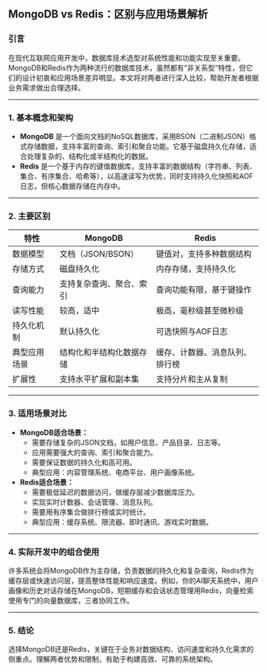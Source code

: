 MongoDB vs Redis：区别与应用场景解析
---

### 引言

在现代互联网应用开发中，数据库技术选型对系统性能和功能实现至关重要。MongoDB和Redis作为两种流行的数据库技术，虽然都有“非关系型”特性，但它们的设计初衷和应用场景差异明显。本文将对两者进行深入比较，帮助开发者根据业务需求做出合理选择。

------

### 1. 基本概念和架构

- **MongoDB**
   是一个面向文档的NoSQL数据库，采用BSON（二进制JSON）格式存储数据，支持丰富的查询、索引和聚合功能。它基于磁盘持久化存储，适合处理复杂的、结构化或半结构化的数据。
- **Redis**
   是一个基于内存的键值数据库，支持丰富的数据结构（字符串、列表、集合、有序集合、哈希等），以高速读写为优势，同时支持持久化快照和AOF日志，但核心数据存储在内存中。

------

### 2. 主要区别

| 特性         | MongoDB                  | Redis                          |
| ------------ | ------------------------ | ------------------------------ |
| 数据模型     | 文档（JSON/BSON）        | 键值对，支持多种数据结构       |
| 存储方式     | 磁盘持久化               | 内存存储，支持持久化           |
| 查询能力     | 支持复杂查询、聚合、索引 | 查询功能有限，基于键操作       |
| 读写性能     | 较高，适中               | 极高，毫秒级甚至微秒级         |
| 持久化机制   | 默认持久化               | 可选快照与AOF日志              |
| 典型应用场景 | 结构化和半结构化数据存储 | 缓存、计数器、消息队列、排行榜 |
| 扩展性       | 支持水平扩展和副本集     | 支持分片和主从复制             |



------

### 3. 适用场景对比

- **MongoDB适合场景：**
  - 需要存储复杂的JSON文档，如用户信息、产品目录、日志等。
  - 应用需要强大的查询、索引和聚合能力。
  - 需要保证数据的持久化和高可用。
  - 典型应用：内容管理系统、电商平台、用户画像系统。
- **Redis适合场景：**
  - 需要极低延迟的数据访问，做缓存层减少数据库压力。
  - 实现实时计数器、会话管理、消息队列。
  - 需要用有序集合做排行榜或实时统计。
  - 典型应用：缓存系统、限流器、即时通讯、游戏实时数据。

------

### 4. 实际开发中的组合使用

许多系统会将MongoDB作为主存储，负责数据的持久化和复杂查询，Redis作为缓存层或快速访问层，提高整体性能和响应速度。例如，你的AI聊天系统中，用户画像和历史对话存储在MongoDB，短期缓存和会话状态管理用Redis，向量检索使用专门的向量数据库，三者协同工作。

------

### 5. 结论

选择MongoDB还是Redis，关键在于业务对数据结构、访问速度和持久化需求的侧重点。理解两者优势和限制，有助于构建高效、可靠的系统架构。